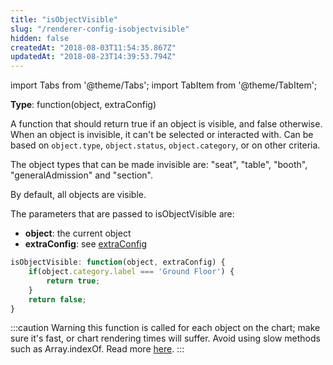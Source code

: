 ```yaml
---
title: "isObjectVisible"
slug: "/renderer-config-isobjectvisible"
hidden: false
createdAt: "2018-08-03T11:54:35.867Z"
updatedAt: "2018-08-23T14:39:53.794Z"
---
```


import Tabs from '@theme/Tabs';
import TabItem from '@theme/TabItem';

**Type**: function(object, extraConfig)  

A function that should return true if an object is visible, and false otherwise. When an object is invisible, it can't be selected or interacted with. Can be based on `object.type`, `object.status`, `object.category`, or on other criteria.

The object types that can be made invisible are: "seat", "table", "booth", "generalAdmission" and "section". 

By default, all objects are visible.

The parameters that are passed to isObjectVisible are:

* **object**: the current object
* **extraConfig**: see [extraConfig](renderer-config-extraconfig) 

```javascript
isObjectVisible: function(object, extraConfig) {
    if(object.category.label === 'Ground Floor') {
        return true;
    }
    return false;
}
```

:::caution Warning
this function is called for each object on the chart; make sure it's fast, or chart rendering times will suffer. Avoid using slow methods such as Array.indexOf. Read more [here](http://support.seats.io/integrating-seats-io/performance-tips-for-renderer-callbacks).
:::

